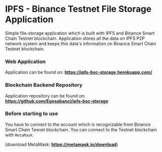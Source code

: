 # IPFS - Binance Testnet File Storage Application
Simple file-storage application which is built with IPFS and
Binance Smart Chain Testnet blockchain. Application stores all the data
on IPFS P2P network system and keeps this data's information on Binance
Smart Chain Testnet blockchain. 

### Web Application
Application can be found on: **https://ipfs-bsc-storage.herokuapp.com/**

### Blockchain Backend Repository
Application repository can be found on: **https://github.com/Egesabanci/ipfs-bsc-storage**

### Before starting to use
You have to connect to the account which is recognizable from Binance
Smart Chain Tesnet blockchain. You can connect to the Testnet blockchain
with `MetaMask`.

(download MetaMask: **https://metamask.io/download**)